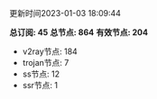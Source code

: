 更新时间2023-01-03 18:09:44

**总订阅: 45**
**总节点: 864**
**有效节点: 204**
- v2ray节点: 184
- trojan节点: 7
- ss节点: 12
- ssr节点: 1
